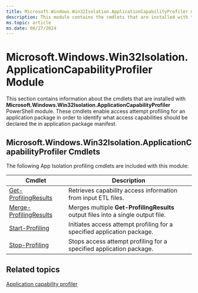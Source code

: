 ```yaml
---
title: Microsoft.Windows.Win32Isolation.ApplicationCapabilityProfiler module
description: This module contains the cmdlets that are installed with the Microsoft.Windows.Win32Isolation.ApplicationCapabilityProfiler PowerShell module.
ms.topic: article
ms.date: 08/27/2024
---
```


# Microsoft.Windows.Win32Isolation.ApplicationCapabilityProfiler Module

This section contains information about the cmdlets that are installed with **Microsoft.Windows.Win32Isolation.ApplicationCapabilityProfiler** PowerShell module. These cmdlets enable access attempt profiling for an application package in order to identify what access capabilities should be declared the in application package manifest.

## Microsoft.Windows.Win32Isolation.ApplicationCapabilityProfiler Cmdlets

The following App Isolation profiling cmdlets are included with this module:

| Cmdlet | Description |
|--------|-------------|
| [Get-ProfilingResults](Get-ProfilingResults.md) | Retrieves capability access information from input ETL files. |
| [Merge-ProfilingResults](Merge-ProfilingResults.md) | Merges multiple **Get-ProfilingResults** output files into a single output file. |
| [Start-Profiling](Start-Profiling.md) | Initiates access attempt profiling for a specified application package. |
| [Stop-Profiling](Stop-Profiling.md) | Stops access attempt profiling for a specified application package. |

## Related topics

[Application capability profiler](../app-isolation-capability-profiler.md)
